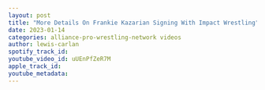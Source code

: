 ```yaml
---
layout: post
title: "More Details On Frankie Kazarian Signing With Impact Wrestling"
date: 2023-01-14
categories: alliance-pro-wrestling-network videos
author: lewis-carlan
spotify_track_id: 
youtube_video_id: uUEnPfZeR7M
apple_track_id: 
youtube_metadata: 
---
```

